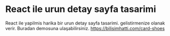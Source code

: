 # React ile urun detay sayfa tasarimi
 React ile yapilmis harika bir urun detay sayfa tasarimi. gelistirmenize olanak verir.
Buradan demosuna ulaşabilirsiniz.  https://bilisimhatti.com/card-shoes
